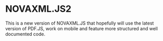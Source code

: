 NOVAXML.JS2
===========

This is a new version of NOVAXML.JS that hopefully will use the latest version of PDF.JS, work on mobile and feature more structured and well documented code.
